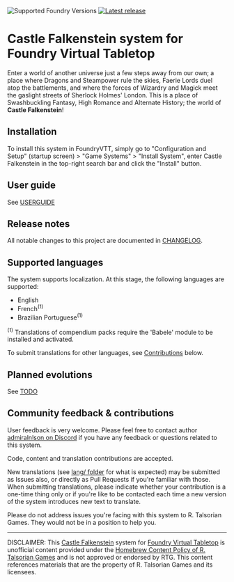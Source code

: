 ![Supported Foundry Versions](https://img.shields.io/badge/Supported%20Foundry%20Versions-9%20--%2012-orange) [![Latest release](https://img.shields.io/github/v/release/admiralnlson/castle-falkenstein-fvtt?label=Latest%20release)](https://github.com/admiralnlson/castle-falkenstein-fvtt/releases/latest)

# Castle Falkenstein system for Foundry Virtual Tabletop
Enter a world of another universe just a few steps away from our own; a place where Dragons and Steampower rule the skies, Faerie Lords duel atop the battlements, and where the forces of Wizardry and Magick meet the gaslight streets of Sherlock Holmes' London. This is a place of Swashbuckling Fantasy, High Romance and Alternate History; the world of **Castle Falkenstein**!

## Installation
To install this system in FoundryVTT, simply go to "Configuration and Setup" (startup screen) > "Game Systems" > "Install System", enter Castle Falkenstein in the top-right search bar and click the "Install" button.

## User guide
See [USERGUIDE](./doc/USERGUIDE.md)

## Release notes
All notable changes to this project are documented in [CHANGELOG](./CHANGELOG.md).

## Supported languages
The system supports localization. At this stage, the following languages are supported:
+ English
+ French<sup>(1)</sup>
+ Brazilian Portuguese<sup>(1)</sup>

<sup>(1)</sup> Translations of compendium packs require the 'Babele' module to be installed and activated.

To submit translations for other languages, see [Contributions](#contributions) below.

## Planned evolutions
See [TODO](./TODO.md)

## <a id="contributions"></a>Community feedback & contributions
User feedback is very welcome. Please feel free to contact author [admiralnlson on Discord](https://discordapp.com/users/198160826853490688/) if you have any feedback or questions related to this system.

Code, content and translation contributions are accepted.

New translations (see [lang/ folder](./lang/) for what is expected) may be submitted as Issues also, or directly as Pull Requests if you're familiar with those.
When submitting translations, please indicate whether your contribution is a one-time thing only or if you're like to be contacted each time a new version of the system introduces new text to translate.

Please do not address issues you're facing with this system to R. Talsorian Games. They would not be in a position to help you.

----

DISCLAIMER: This [Castle Falkenstein](https://rtalsoriangames.com/castle-falkenstien/) system for [Foundry Virtual Tabletop](https://foundryvtt.com/) is unofficial content provided under the [Homebrew Content Policy of R. Talsorian Games](https://rtalsoriangames.com/homebrew-content-policy/) and is not approved or endorsed by RTG. This content references materials that are the property of R. Talsorian Games and its licensees.